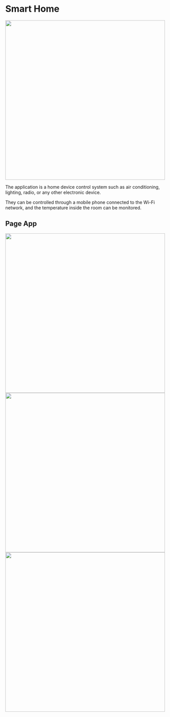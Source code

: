 # Smart Home

<img src="https://mohammed-dev.com/cv/wp-content/uploads/2023/07/smart_home.png" width="500" />

The application is a home device control system such as air conditioning, lighting, radio, or any other electronic device.

They can be controlled through a mobile phone connected to the Wi-Fi network, and the temperature inside the room can be monitored.

## Page App
<img src="https://github.com/mohammeddawida/Smart-Home/blob/main/ScreenShots/Screenshot_1.png" width="500" />
<img src="https://github.com/mohammeddawida/Smart-Home/blob/main/ScreenShots/Screenshot_2.png" width="500" />
<img src="https://github.com/mohammeddawida/Smart-Home/blob/main/ScreenShots/Screenshot_3.png" width="500" />
